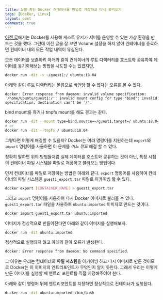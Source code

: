 ```yaml
---
title: 실행 중인 Docker 컨테이너를 파일로 저장하고 다시 불러오기
tags: [Docker, Linux]
layout: post
comments: true
---
```


[이전 글](/setup-virtual-environment-for-guests-with-docker/)에서는 Docker를 사용해 게스트 유저가 서버를 운영할 수 있는 가상 환경을 만드는 것을 했다. 그런데 이전 글을 잘 보면 Volume 설정을 하지 않아 컨테이너를 종료하면 컨테이너 내의 모든 작업 내역이 유실된다.

모든 데이터를 보존하려 아래와 같이 컨테이너의 루트 디렉터리를 호스트와 공유하여 데이터를 동기화해보는 방법을 시도할 수는 있겠지만,
```sh
docker run -dit -v ~/guest1:/ ubuntu:18.04
```

아래와 같이 루트 디렉터리는 볼륨으로 바인딩 할 수 없다는 오류를 볼 수 있다.
```
docker: Error response from daemon: invalid volume specification: '/home/ubuntu/guest1:/': invalid mount config for type "bind": invalid specification: destination can't be '/'.
```

bind mount를 하거나 tmpfs mount를 해도 결과는 같다.
```sh
docker run -dit --mount type=bind,source=~/guest1,target=/ ubuntu:18.04
# or
docker run -dit --tmpfs / ubuntu:18.04
```

그렇다면 어떻게 해결할 수 있을까? Docker는 여러 명령어를 지원하는데 `export`와 `import` 명령어를 사용하면 이 문제를 *어느 정도* 해결 할 수 있다.

정확히 말하면 위의 방법들처럼 실제 데이터를 호스트와 공유하는 것이 아닌, 특정 시점의 컨테이너 파일 시스템을 파일로 저장하고 불러오는 방법이다.


먼저 컨테이너를 파일로 저장하는 방법은 아래와 같다. `export` 명령어를 사용하여 컨테이너의 파일 시스템을 `guest1_export.tar` 파일로 아카이빙 할 수 있다.
```sh
docker export [CONTAINER_NAME] > guest1_export.tar
```

그리고 `import` 명령어를 사용하여 다시 Docker 이미지로 불러올 수 있다. `guest1_export.tar` 파일을 사용하여 `ubuntu:imported` 이미지로 만드는 것이다.
```sh
docker import guest1_export.tar ubuntu:imported
```

이미지가 정상적으로 만들어진다면 아래와 같이 이미지를 실행해보자.
```sh
docker run -dit ubuntu:imported
```

정상적으로 실행되지 않고 아래와 같이 오류가 발생한다.
```sh
docker: Error response from daemon: No command specified.
```

그 이유는 우리는 컨테이너의 **파일 시스템**을 아카이빙 하고 다시 이미지로 만든 것이므로 Docker는 이 이미지의 엔트리포인트가 무엇인지 알지 못한다. 그래서 우리는 이렇게 만든 이미지를 실행할 때 엔트리 포인트를 직접 지정해주어야 한다.

아래와 같이 명령어 뒤에 엔트리포인트를 지정하면 정상적으로 컨테이너가 실행된다.
```sh
docker run -dit ubuntu:imported /bin/bash
```